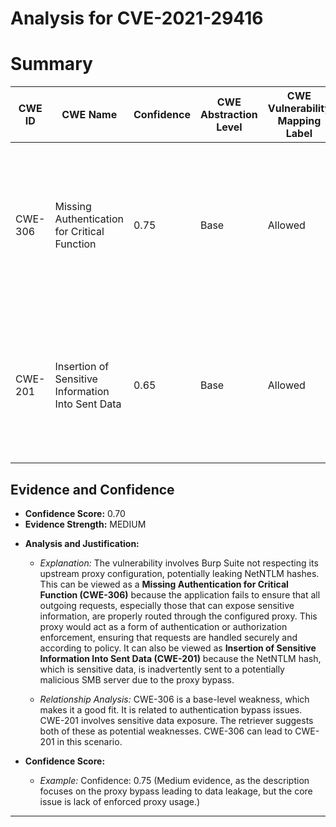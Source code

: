 # Analysis for CVE-2021-29416

# Summary
| CWE ID | CWE Name | Confidence | CWE Abstraction Level | CWE Vulnerability Mapping Label | CWE-Vulnerability Mapping Notes |
|---|---|---|---|---|---|
| CWE-306 | Missing Authentication for Critical Function | 0.75 | Base | Allowed | The product does not perform any authentication for functionality that requires a provable user identity or consumes a significant amount of resources. |
| CWE-201 | Insertion of Sensitive Information Into Sent Data | 0.65 | Base | Allowed | The code transmits data to another actor, but a portion of the data includes sensitive information that should not be accessible to that actor. |

## Evidence and Confidence

*   **Confidence Score:** 0.70
*   **Evidence Strength:** MEDIUM

- **Analysis and Justification:**  
  - *Explanation:* The vulnerability involves Burp Suite not respecting its upstream proxy configuration, potentially leaking NetNTLM hashes. This can be viewed as a **Missing Authentication for Critical Function (CWE-306)** because the application fails to ensure that all outgoing requests, especially those that can expose sensitive information, are properly routed through the configured proxy. This proxy would act as a form of authentication or authorization enforcement, ensuring that requests are handled securely and according to policy. It can also be viewed as **Insertion of Sensitive Information Into Sent Data (CWE-201)** because the NetNTLM hash, which is sensitive data, is inadvertently sent to a potentially malicious SMB server due to the proxy bypass.
  
  - *Relationship Analysis:* CWE-306 is a base-level weakness, which makes it a good fit. It is related to authentication bypass issues. CWE-201 involves sensitive data exposure. The retriever suggests both of these as potential weaknesses. CWE-306 can lead to CWE-201 in this scenario.

- **Confidence Score:**  
  - *Example:* Confidence: 0.75 (Medium evidence, as the description focuses on the proxy bypass leading to data leakage, but the core issue is lack of enforced proxy usage.)

---